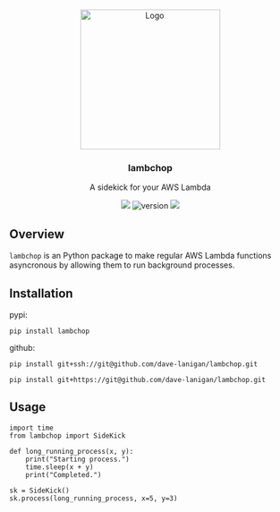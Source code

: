 <a name="readme-top"></a>

<!-- PROJECT LOGO -->
<br />
<div align="center">
    <img src="https://github.com/dave-lanigan/lambchop/assets/29602997/9c0826c8-b6b0-4ad7-84f4-85ff4b1e7c74" alt="Logo" width="250" height="250">

  <h3 align="center">lambchop</h3>

  <p align="center">
    A sidekick for your AWS Lambda
  <br/>

   ![](https://img.shields.io/badge/language-python-blue)
   ![version](https://img.shields.io/badge/version-1.2.3-green)
   ![](https://img.shields.io/badge/license-MIT-red)
   
  </p>
</div>

## Overview

`lambchop` is an Python package to make regular AWS Lambda functions asyncronous by allowing them to run background processes. 


## Installation
pypi:

```
pip install lambchop
```

github:

```
pip install git+ssh://git@github.com/dave-lanigan/lambchop.git
```
```
pip install git+https://git@github.com/dave-lanigan/lambchop.git
```

## Usage

```
import time
from lambchop import SideKick

def long_running_process(x, y):
    print("Starting process.")
    time.sleep(x + y)
    print("Completed.")

sk = SideKick()
sk.process(long_running_process, x=5, y=3)
```
